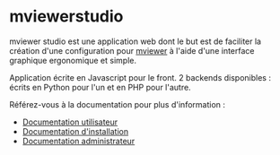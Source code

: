 # mviewerstudio

mviewer studio est une application web dont le but est de faciliter la création d'une configuration pour [mviewer](https://github.com/mviewer/mviewer) à l'aide d'une interface graphique ergonomique et simple.

Application écrite en Javascript pour le front.
2 backends disponibles : écrits en Python pour l'un et en PHP pour l'autre.

Référez-vous à la documentation pour plus d'information :

 * [Documentation utilisateur](https://mviewerstudio.readthedocs.io/fr/stable/doc_user/accueil.html)
 * [Documentation d'installation](https://mviewerstudio.readthedocs.io/fr/stable/doc_tech/install_python.html)
 * [Documentation administrateur](https://mviewerstudio.readthedocs.io/fr/stable/doc_tech/config_front.html)
